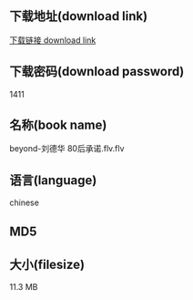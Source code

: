 ## 下载地址(download link)
[下载链接 download link](https://voluble-croquembouche-d321dc.netlify.app/?s=beyond-%E5%88%98%E5%BE%B7%E5%8D%8E++80%E5%90%8E%E6%89%BF%E8%AF%BA.flv)

## 下载密码(download password)
1411

## 名称(book name)
beyond-刘德华  80后承诺.flv.flv

## 语言(language)
chinese

## MD5


## 大小(filesize)
11.3 MB
